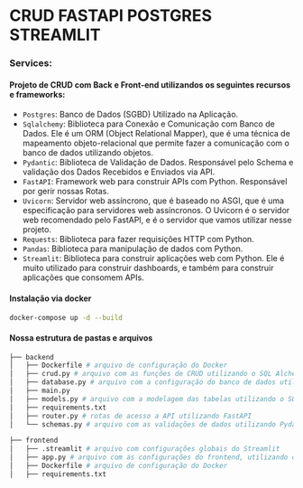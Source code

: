 # CRUD FASTAPI POSTGRES STREAMLIT

### Services:

#### Projeto de CRUD com Back e Front-end utilizandos os seguintes recursos e frameworks:

* `Postgres`: Banco de Dados (SGBD) Utilizado na Aplicação.
* `Sqlalchemy`: Biblioteca para Conexão e Comunicação com Banco de Dados. Ele é um ORM (Object Relational Mapper), que é uma técnica de mapeamento objeto-relacional que permite fazer a comunicação com o banco de dados utilizando objetos.
* `Pydantic`: Biblioteca de Validação de Dados. Responsável pelo Schema e validação dos Dados Recebidos e Enviados via API.
* `FastAPI`: Framework web para construir APIs com Python. Responsável por gerir nossas Rotas.
* `Uvicorn`: Servidor web assíncrono, que é baseado no ASGI, que é uma especificação para servidores web assíncronos. O Uvicorn é o servidor web recomendado pelo FastAPI, e é o servidor que vamos utilizar nesse projeto.
* `Requests`: Biblioteca para fazer requisições HTTP com Python.
* `Pandas`: Biblioteca para manipulação de dados com Python.
* `Streamlit`: Biblioteca para construir aplicações web com Python. Ele é muito utilizado para construir dashboards, e também para construir aplicações que consomem APIs.


####  Instalação via docker

```bash
docker-compose up -d --build
```

####  Nossa estrutura de pastas e arquivos

```bash
├── backend
│   ├── Dockerfile # arquivo de configuração do Docker
│   ├── crud.py # arquivo com as funções de CRUD utilizando o SQL Alchemy ORM
│   ├── database.py # arquivo com a configuração do banco de dados utilizando o SQL Alchemy 
│   ├── main.py
│   ├── models.py # arquivo com a modelagem das tabelas utilizando o SQL Alchemy 
│   ├── requirements.txt
│   ├── router.py # rotas de acesso a API utilizando FastAPI
│   └── schemas.py # arquivo com as validações de dados utilizando Pydantic
```

```bash
├── frontend
│   ├── .streamlit # arquivo com configurações globais do Streamlit
│   ├── app.py # arquivo com as configurações do frontend, utilizando o Streamlit
│   ├── Dockerfile # arquivo de configuração do Docker 
│   ├── requirements.txt
```